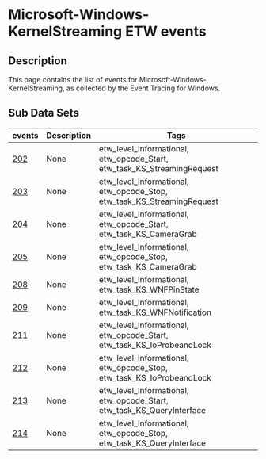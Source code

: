 # Microsoft-Windows-KernelStreaming ETW events

## Description
This page contains the list of events for Microsoft-Windows-KernelStreaming, as collected by the Event Tracing for Windows.

## Sub Data Sets
|events|Description|Tags|
|---|---|---|
|[202](events/event-202.md)|None|etw_level_Informational, etw_opcode_Start, etw_task_KS_StreamingRequest|
|[203](events/event-203.md)|None|etw_level_Informational, etw_opcode_Stop, etw_task_KS_StreamingRequest|
|[204](events/event-204.md)|None|etw_level_Informational, etw_opcode_Start, etw_task_KS_CameraGrab|
|[205](events/event-205.md)|None|etw_level_Informational, etw_opcode_Stop, etw_task_KS_CameraGrab|
|[208](events/event-208.md)|None|etw_level_Informational, etw_task_KS_WNFPinState|
|[209](events/event-209.md)|None|etw_level_Informational, etw_task_KS_WNFNotification|
|[211](events/event-211.md)|None|etw_level_Informational, etw_opcode_Start, etw_task_KS_IoProbeandLock|
|[212](events/event-212.md)|None|etw_level_Informational, etw_opcode_Stop, etw_task_KS_IoProbeandLock|
|[213](events/event-213.md)|None|etw_level_Informational, etw_opcode_Start, etw_task_KS_QueryInterface|
|[214](events/event-214.md)|None|etw_level_Informational, etw_opcode_Stop, etw_task_KS_QueryInterface|
